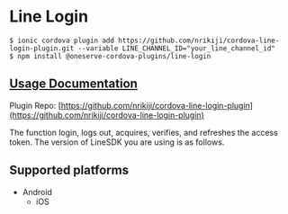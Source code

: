 # Line Login

```text
$ ionic cordova plugin add https://github.com/nrikiji/cordova-line-login-plugin.git --variable LINE_CHANNEL_ID="your_line_channel_id"
$ npm install @oneserve-cordova-plugins/line-login
```

## [Usage Documentation](https://oneserve.gitbook.io/oneserve-cordova-plugins/plugins/line-login/)

Plugin Repo: [https://github.com/nrikiji/cordova-line-login-plugin](https://github.com/nrikiji/cordova-line-login-plugin)

The function login, logs out, acquires, verifies, and refreshes the access token. The version of LineSDK you are using is as follows.

## Supported platforms

* Android
  * iOS


